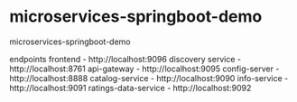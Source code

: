 # microservices-springboot-demo
microservices-springboot-demo

endpoints
frontend - http://localhost:9096
discovery service - http://localhost:8761
api-gateway - http://localhost:9095
config-server - http://localhost:8888
catalog-service - http://localhost:9090
info-service - http://localhost:9091
ratings-data-service - http://localhost:9092